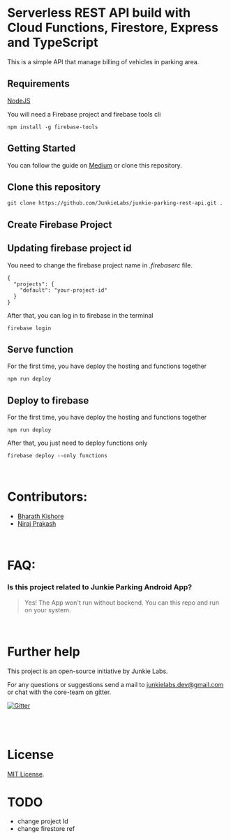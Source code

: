 # Serverless REST API build with Cloud Functions, Firestore, Express and TypeScript

This is a simple API that manage billing of vehicles in parking area. 

## Requirements

[NodeJS](https://nodejs.org/en/)

You will need a Firebase project and firebase tools cli

```
npm install -g firebase-tools
```

## Getting Started

You can follow the guide on [Medium](https://) or clone this repository.

## Clone this repository

```
git clone https://github.com/JunkieLabs/junkie-parking-rest-api.git .
```

## Create Firebase Project

## Updating firebase project id

You need to change the firebase project name in *.firebaserc* file.

```
{
  "projects": {
    "default": "your-project-id"
  }
}
```

After that, you can log in to firebase in the terminal 

```
firebase login
```

## Serve function

For the first time, you have deploy the hosting and functions together

```
npm run deploy
```

## Deploy to firebase

For the first time, you have deploy the hosting and functions together

```
npm run deploy
```

After that, you just need to deploy functions only

```
firebase deploy --only functions
```

<br>

# Contributors:

- [Bharath Kishore](https://github.com/bhrthkshr)
- [Niraj Prakash](https://github.com/nirajprakash)

<br>

# FAQ:

### Is this project related to Junkie Parking Android App?



>  Yes! The App won't run without backend. You can this repo and run on your system.


<br>

# Further help

This project is an open-source initiative by Junkie Labs.

For any questions or suggestions send a mail to junkielabs.dev@gmail.com or chat with the core-team on gitter.

[![Gitter](https://badges.gitter.im/JunkieLabs/junkie-parking.svg)](https://gitter.im/JunkieLabs/junkie-parking?utm_source=badge&utm_medium=badge&utm_campaign=pr-badge)

<br>
<br>

# License

[MIT License](/LICENSE).


# TODO 

- change project Id
- change firestore ref